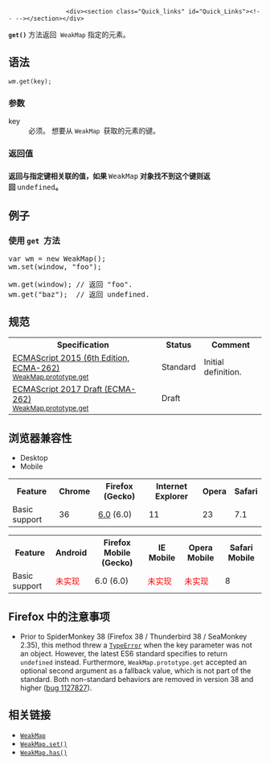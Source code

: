 
                
                  
                    <div><section class="Quick_links" id="Quick_Links"><!-- --></section></div>

<p><code><strong>get()</strong></code>&#xA0;&#x65B9;&#x6CD5;&#x8FD4;&#x56DE; &#xA0;<code>WeakMap</code>&#xA0;&#x6307;&#x5B9A;&#x7684;&#x5143;&#x7D20;&#x3002;</p>

<h2 id="&#x8BED;&#x6CD5;">&#x8BED;&#x6CD5;</h2>

<pre class="syntaxbox"><code><em>wm</em>.get(key);</code></pre>

<h3 id="&#x53C2;&#x6570;">&#x53C2;&#x6570;</h3>

<dl>
 <dt>key</dt>
 <dd>&#x5FC5;&#x987B;&#x3002;&#xA0;&#x60F3;&#x8981;&#x4ECE;&#xA0;<code>WeakMap&#xA0;</code>&#x83B7;&#x53D6;&#x7684;&#x5143;&#x7D20;&#x7684;&#x952E;&#x3002;</dd>
</dl>

<h3 id="&#x8FD4;&#x56DE;&#x503C;">&#x8FD4;&#x56DE;&#x503C;</h3>

<h3 id="&#x8FD4;&#x56DE;&#x4E0E;&#x6307;&#x5B9A;&#x952E;&#x76F8;&#x5173;&#x8054;&#x7684;&#x503C;&#xFF0C;&#x5982;&#x679C;_WeakMap_&#x5BF9;&#x8C61;&#x627E;&#x4E0D;&#x5230;&#x8FD9;&#x4E2A;&#x952E;&#x5219;&#x8FD4;&#x56DE;_undefined&#x3002;"><span style="font-size: 14px; line-height: 1.5;">&#x8FD4;&#x56DE;&#x4E0E;&#x6307;&#x5B9A;&#x952E;&#x76F8;&#x5173;&#x8054;&#x7684;&#x503C;&#xFF0C;&#x5982;&#x679C;&#xA0;</span><code style="font-size: 14px; font-style: normal; font-weight: normal; line-height: 1.5;">WeakMap</code><span style="font-size: 14px; line-height: 1.5;"> &#x5BF9;&#x8C61;&#x627E;&#x4E0D;&#x5230;&#x8FD9;&#x4E2A;&#x952E;&#x5219;&#x8FD4;&#x56DE;&#xA0;</span><code style="font-size: 14px; font-style: normal; font-weight: normal; line-height: 1.5;">undefined</code><span style="font-size: 14px; line-height: 1.5;">&#x3002;</span></h3>

<h2 id="&#x4F8B;&#x5B50;">&#x4F8B;&#x5B50;</h2>

<h3 id="&#x4F7F;&#x7528;_get_&#x65B9;&#x6CD5;">&#x4F7F;&#x7528;&#xA0;<code>get&#xA0;</code>&#x65B9;&#x6CD5;<code>&#xA0;</code></h3>

<pre class="brush: js">var wm = new WeakMap();
wm.set(window, &quot;foo&quot;);

wm.get(window); // &#x8FD4;&#x56DE; &quot;foo&quot;.
wm.get(&quot;baz&quot;);  // &#x8FD4;&#x56DE; undefined.
</pre>

<h2 id="&#x89C4;&#x8303;">&#x89C4;&#x8303;</h2>

<table class="standard-table">
 <tbody>
  <tr>
   <th scope="col">Specification</th>
   <th scope="col">Status</th>
   <th scope="col">Comment</th>
  </tr>
  <tr>
   <td><a lang="en" hreflang="en" href="http://www.ecma-international.org/ecma-262/6.0/#sec-weakmap.prototype.get" class="external">ECMAScript 2015 (6th Edition, ECMA-262)<br><small lang="zh-CN">WeakMap.prototype.get</small></a></td>
   <td><span class="spec-Standard">Standard</span></td>
   <td>Initial definition.</td>
  </tr>
  <tr>
   <td><a lang="en" hreflang="en" href="https://tc39.github.io/ecma262/#sec-weakmap.prototype.get" class="external">ECMAScript 2017 Draft (ECMA-262)<br><small lang="zh-CN">WeakMap.prototype.get</small></a></td>
   <td><span class="spec-Draft">Draft</span></td>
   <td>&#xA0;</td>
  </tr>
 </tbody>
</table>

<h2 id="&#x6D4F;&#x89C8;&#x5668;&#x517C;&#x5BB9;&#x6027;">&#x6D4F;&#x89C8;&#x5668;&#x517C;&#x5BB9;&#x6027;</h2>

<p></p><div class="htab"> 
    <a name="AutoCompatibilityTable" id="AutoCompatibilityTable"></a> 
    <ul> 
        <li class="selected"><a>Desktop</a></li> 
        <li><a>Mobile</a></li> 
    </ul> 
</div><p></p>

<div id="compat-desktop">
<table class="compat-table">
 <tbody>
  <tr>
   <th>Feature</th>
   <th>Chrome</th>
   <th>Firefox (Gecko)</th>
   <th>Internet Explorer</th>
   <th>Opera</th>
   <th>Safari</th>
  </tr>
  <tr>
   <td>Basic support</td>
   <td>36</td>
   <td><a title="Released on 2011-08-16." href="/en-US/Firefox/Releases/6">6.0</a> (6.0)</td>
   <td>11</td>
   <td>23</td>
   <td>7.1</td>
  </tr>
 </tbody>
</table>
</div>

<div id="compat-mobile">
<table class="compat-table">
 <tbody>
  <tr>
   <th>Feature</th>
   <th>Android</th>
   <th>Firefox Mobile (Gecko)</th>
   <th>IE Mobile</th>
   <th>Opera Mobile</th>
   <th>Safari Mobile</th>
  </tr>
  <tr>
   <td>Basic support</td>
   <td><span style="color: #f00;">&#x672A;&#x5B9E;&#x73B0;</span></td>
   <td>6.0 (6.0)</td>
   <td><span style="color: #f00;">&#x672A;&#x5B9E;&#x73B0;</span></td>
   <td><span style="color: #f00;">&#x672A;&#x5B9E;&#x73B0;</span></td>
   <td>8</td>
  </tr>
 </tbody>
</table>
</div>

<h2 id="Firefox_&#x4E2D;&#x7684;&#x6CE8;&#x610F;&#x4E8B;&#x9879;">Firefox &#x4E2D;&#x7684;&#x6CE8;&#x610F;&#x4E8B;&#x9879;</h2>

<ul>
 <li>Prior to SpiderMonkey 38 (Firefox 38 / Thunderbird 38 / SeaMonkey 2.35), this method threw a <a title="TypeError&#xFF08;&#x7C7B;&#x578B;&#x9519;&#x8BEF;&#xFF09;&#xA0;&#x5BF9;&#x8C61;&#x7528;&#x6765;&#x8868;&#x793A;&#x503C;&#x7684;&#x7C7B;&#x578B;&#x975E;&#x9884;&#x671F;&#x7C7B;&#x578B;&#x65F6;&#x53D1;&#x751F;&#x7684;&#x9519;&#x8BEF;&#x3002;" href="/zh-CN/docs/Web/JavaScript/Reference/Global_Objects/TypeError"><code>TypeError</code></a> when the key parameter was not an object. However, the latest ES6 standard specifies to return <code>undefined</code> instead. Furthermore, <code>WeakMap.prototype.get</code> accepted an optional second argument as a fallback value, which is not part of the standard. Both non-standard behaviors are removed in version 38 and higher (<a title="FIXED: WeakMap.get, has and delete should not throw when key param is not an object" href="https://bugzilla.mozilla.org/show_bug.cgi?id=1127827" class="external">bug&#xA0;1127827</a>).</li>
</ul>

<h2 id="&#x76F8;&#x5173;&#x94FE;&#x63A5;">&#x76F8;&#x5173;&#x94FE;&#x63A5;</h2>

<ul>
 <li><a title="&#x6B64;&#x9875;&#x9762;&#x4ECD;&#x672A;&#x88AB;&#x672C;&#x5730;&#x5316;, &#x671F;&#x5F85;&#x60A8;&#x7684;&#x7FFB;&#x8BD1;!" href="/zh-CN/docs/Web/JavaScript/Reference/WeakMap"><code>WeakMap</code></a></li>
 <li><a title="set() &#x65B9;&#x6CD5;&#x6839;&#x636E;&#x6307;&#x5B9A;&#x7684;key&#x548C;value&#x5728; WeakMap&#x5BF9;&#x8C61;&#x4E2D;&#x6DFB;&#x52A0;&#x65B0;/&#x66F4;&#x65B0;&#x5143;&#x7D20;&#x3002;" href="/zh-CN/docs/Web/JavaScript/Reference/Global_Objects/WeakMap/set"><code>WeakMap.set()</code></a></li>
 <li><a title="has() &#x65B9;&#x6CD5;&#x6839;&#x636E;WeakMap&#x5BF9;&#x8C61;&#x7684;&#x5143;&#x7D20;&#x4E2D;&#x662F;&#x5426;&#x5B58;&#x5728;key&#x952E;&#x8FD4;&#x56DE;&#x4E00;&#x4E2A;boolean&#x503C;&#x3002;" href="/zh-CN/docs/Web/JavaScript/Reference/Global_Objects/WeakMap/has"><code>WeakMap.has()</code></a></li>
</ul>
                  
                
              